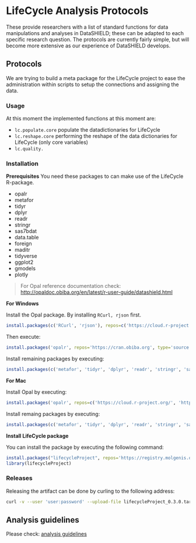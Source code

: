 # LifeCycle Analysis Protocols
These provide researchers with a list of standard functions for data manipulations and analyses in DataSHIELD; these can be adapted to each specific research question. The protocols are currently fairly simple, but will become more extensive as our experience of DataSHIELD develops.

## Protocols
We are trying to build a meta package for the LifeCycle project to ease the administration within scripts to setup the connections and assigning the data.

### Usage
At this moment the implemented functions at this moment are:

- ```lc.populate.core``` populate the datadictionaries for LifeCycle
- ```lc.reshape.core``` performing the reshape of the data dictionaries for LifeCycle (only core variables)
- ```lc.quality.```


### Installation
**Prerequisites**
You need these packages to can make use of the LifeCycle R-package.

* opalr
* metafor
* tidyr
* dplyr
* readr
* stringr
* sas7bdat
* data.table
* foreign
* maditr
* tidyverse
* ggplot2
* gmodels
* plotly

> For Opal reference documentation check: http://opaldoc.obiba.org/en/latest/r-user-guide/datashield.html

**For Windows**

Install the Opal package. By installing ```RCurl, rjson``` first.
```R 
install.packages(c('RCurl', 'rjson'), repos=c('https://cloud.r-project.org/', 'https://www.stats.ox.ac.uk/pub/RWin/'))
```

Then execute: 
```R 
install.packages('opalr', repos='https://cran.obiba.org', type='source')
```

Install remaining packages by executing:
```R 
install.packages(c('metafor', 'tidyr', 'dplyr', 'readr', 'stringr', 'sas7bdat', 'data.table', 'foreign', 'maditr', 'tidyverse', 'gmodels', 'ggplot2', 'plotly'), repos=c('https://cloud.r-project.org/', 'https://www.stats.ox.ac.uk/pub/RWin/'))
```

**For Mac**

Install Opal by executing:
```R 
install.packages('opalr', repos=c('https://cloud.r-project.org/', 'https://cran.obiba.org'), dependencies=TRUE)
```

Install remaing packages by executing:
```R 
install.packages(c('metafor', 'tidyr', 'dplyr', 'readr', 'stringr', 'sas7bdat', 'data.table', 'foreign', 'maditr', 'tidyverse', 'gmodels', 'ggplot2', 'plotly'), repos=c('https://cloud.r-project.org/'))
```

**Install LifeCycle package**

You can install the package by executing the following command:

```R
install.packages("lifecycleProject", repos='https://registry.molgenis.org/repository/R/', dependencies = TRUE)
library(lifecycleProject)
```

### Releases
Releasing the artifact can be done by curling to the following address:

```bash
curl -v --user 'user:password' --upload-file lifecycleProject_0.3.0.tar.gz https://registry.molgenis.org/repository/r-hosted/src/contrib/lifecycleProject_0.3.0.tar.gz 
```

## Analysis guidelines
Please check: [analysis guidelines](ANALYSIS_GUIDELINES.md)